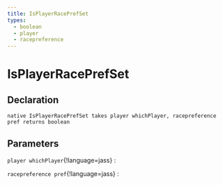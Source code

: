 ```yaml
---
title: IsPlayerRacePrefSet
types:
  - boolean
  - player
  - racepreference
---
```


# IsPlayerRacePrefSet

## Declaration

```jass
native IsPlayerRacePrefSet takes player whichPlayer, racepreference pref returns boolean
```

## Parameters
`player whichPlayer`{!language=jass}
: 

`racepreference pref`{!language=jass}
: 
